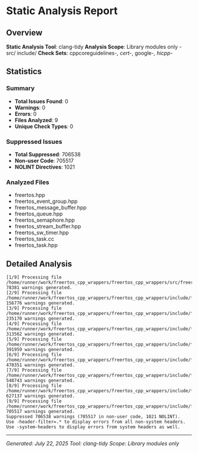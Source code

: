 # Static Analysis Report

## Overview

**Static Analysis Tool**: clang-tidy
**Analysis Scope**: Library modules only - src/ include/
**Check Sets**: cppcoreguidelines-*, cert-*, google-*, hicpp-*

## Statistics

### Summary

- **Total Issues Found**: 0
- **Warnings**: 0
- **Errors**: 0
- **Files Analyzed**: 9
- **Unique Check Types**: 0

### Suppressed Issues

- **Total Suppressed**: 706538
- **Non-user Code**: 705517
- **NOLINT Directives**: 1021

### Analyzed Files

- freertos.hpp
- freertos_event_group.hpp
- freertos_message_buffer.hpp
- freertos_queue.hpp
- freertos_semaphore.hpp
- freertos_stream_buffer.hpp
- freertos_sw_timer.hpp
- freertos_task.cc
- freertos_task.hpp

## Detailed Analysis

```
[1/9] Processing file /home/runner/work/freertos_cpp_wrappers/freertos_cpp_wrappers/src/freertos_task.cc.
78381 warnings generated.
[2/9] Processing file /home/runner/work/freertos_cpp_wrappers/freertos_cpp_wrappers/include/freertos.hpp.
156776 warnings generated.
[3/9] Processing file /home/runner/work/freertos_cpp_wrappers/freertos_cpp_wrappers/include/freertos_event_group.hpp.
235170 warnings generated.
[4/9] Processing file /home/runner/work/freertos_cpp_wrappers/freertos_cpp_wrappers/include/freertos_message_buffer.hpp.
313562 warnings generated.
[5/9] Processing file /home/runner/work/freertos_cpp_wrappers/freertos_cpp_wrappers/include/freertos_queue.hpp.
391959 warnings generated.
[6/9] Processing file /home/runner/work/freertos_cpp_wrappers/freertos_cpp_wrappers/include/freertos_semaphore.hpp.
470351 warnings generated.
[7/9] Processing file /home/runner/work/freertos_cpp_wrappers/freertos_cpp_wrappers/include/freertos_stream_buffer.hpp.
548743 warnings generated.
[8/9] Processing file /home/runner/work/freertos_cpp_wrappers/freertos_cpp_wrappers/include/freertos_sw_timer.hpp.
627137 warnings generated.
[9/9] Processing file /home/runner/work/freertos_cpp_wrappers/freertos_cpp_wrappers/include/freertos_task.hpp.
705517 warnings generated.
Suppressed 706538 warnings (705517 in non-user code, 1021 NOLINT).
Use -header-filter=.* to display errors from all non-system headers. Use -system-headers to display errors from system headers as well.
```

---
*Generated: July 22, 2025*
*Tool: clang-tidy*
*Scope: Library modules only*
